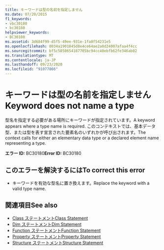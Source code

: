 ```yaml
---
title: キーワードは型の名前を指定しません
ms.date: 07/20/2015
f1_keywords:
- vbc30180
- bc30180
helpviewer_keywords:
- BC30180
ms.assetid: 3d684f99-d5f5-49ee-931e-1fa8f54231e5
ms.openlocfilehash: 8034a1901845d8e4ce64ae2a0d24007afaa4f4cc
ms.sourcegitcommit: bf5c5850654187705bc94cc40ebfb62fe346ab02
ms.translationtype: MT
ms.contentlocale: ja-JP
ms.lasthandoff: 09/23/2020
ms.locfileid: "91077866"
---
```

# <a name="keyword-does-not-name-a-type"></a><span data-ttu-id="d7bb5-102">キーワードは型の名前を指定しません</span><span class="sxs-lookup"><span data-stu-id="d7bb5-102">Keyword does not name a type</span></span>

<span data-ttu-id="d7bb5-103">型名を指定する必要がある場所にキーワードが指定されています。</span><span class="sxs-lookup"><span data-stu-id="d7bb5-103">A keyword appears where a type name is required.</span></span> <span data-ttu-id="d7bb5-104">このコンテキストでは、基本データ型、または型を表す宣言された要素名のいずれかが呼び出されます。</span><span class="sxs-lookup"><span data-stu-id="d7bb5-104">The context calls for either an elementary data type or a declared element name representing a type.</span></span>  
  
 <span data-ttu-id="d7bb5-105">**エラー ID:** BC30180</span><span class="sxs-lookup"><span data-stu-id="d7bb5-105">**Error ID:** BC30180</span></span>  
  
## <a name="to-correct-this-error"></a><span data-ttu-id="d7bb5-106">このエラーを解決するには</span><span class="sxs-lookup"><span data-stu-id="d7bb5-106">To correct this error</span></span>  
  
- <span data-ttu-id="d7bb5-107">キーワードを有効な型名に置き換えます。</span><span class="sxs-lookup"><span data-stu-id="d7bb5-107">Replace the keyword with a valid type name.</span></span>  
  
## <a name="see-also"></a><span data-ttu-id="d7bb5-108">関連項目</span><span class="sxs-lookup"><span data-stu-id="d7bb5-108">See also</span></span>

- [<span data-ttu-id="d7bb5-109">Class ステートメント</span><span class="sxs-lookup"><span data-stu-id="d7bb5-109">Class Statement</span></span>](../language-reference/statements/class-statement.md)
- [<span data-ttu-id="d7bb5-110">Dim ステートメント</span><span class="sxs-lookup"><span data-stu-id="d7bb5-110">Dim Statement</span></span>](../language-reference/statements/dim-statement.md)
- [<span data-ttu-id="d7bb5-111">Function ステートメント</span><span class="sxs-lookup"><span data-stu-id="d7bb5-111">Function Statement</span></span>](../language-reference/statements/function-statement.md)
- [<span data-ttu-id="d7bb5-112">Property ステートメント</span><span class="sxs-lookup"><span data-stu-id="d7bb5-112">Property Statement</span></span>](../language-reference/statements/property-statement.md)
- [<span data-ttu-id="d7bb5-113">Structure ステートメント</span><span class="sxs-lookup"><span data-stu-id="d7bb5-113">Structure Statement</span></span>](../language-reference/statements/structure-statement.md)
